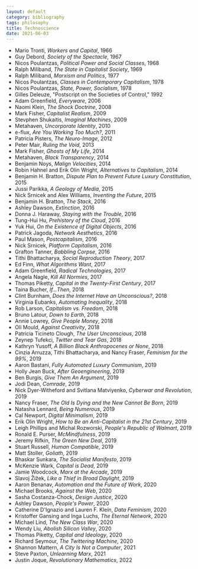 ```yaml
---
layout: default
category: bibliography
tags: philosophy
title: Technoscience
date: 2021-06-03
---
```


* Mario Tronti, *Workers and Capital*, 1966
* Guy Debord, *Society of the Spectacle*, 1967
* Nicos Poulantzas, *Political Power and Social Classes*, 1968
* Ralph Miliband, *The State in Capitalist Society*, 1969
* Ralph Miliband, *Marxism and Politics*, 1977
* Nicos Poulantzas, *Classes in Contemporary Capitalism*, 1978
* Nicos Poulantzas, *State, Power, Socialism*, 1978
* Gilles Deleuze, "Postscript on the Societies of Control," 1992
* Adam Greenfield, *Everyware*, 2006
* Naomi Klein, *The Shock Doctrine*, 2008
* Mark Fisher, *Capitalist Realism*, 2009
* Stevphen Shukaitis, *Imaginal Machines*, 2009
* Metahaven, *Uncorporate Identity*, 2010
* e-flux, *Are You Working Too Much?*, 2011
* Patricia Pisters, *The Neuro-Image*, 2012
* Peter Mair, *Ruling the Void*, 2013
* Mark Fisher, *Ghosts of My Life*, 2014
* Metahaven, *Black Transparency*, 2014
* Benjamin Noys, *Malign Velocities*, 2014
* Robin Hahnel and Erik Olin Wright, *Alternatives to Capitalism*, 2014
* Benjamin H. Bratton, *Dispute Plan to Prevent Future Luxury Constitution*, 2015
* Jussi Parikka, *A Geology of Media*, 2015
* Nick Srnicek and Alex Williams, *Inventing the Future*, 2015
* Benjamin H. Bratton, *The Stack*, 2016
* Ashley Dawson, *Extinction*, 2016
* Donna J. Haraway, *Staying with the Trouble*, 2016
* Tung-Hui Hu, *Prehistory of the Cloud*, 2016
* Yuk Hui, *On the Existence of Digital Objects*, 2016
* Patrick Jagoda, *Network Aesthetics*, 2016
* Paul Mason, *Postcapitalism*, 2016
* Nick Srnicek, *Platform Capitalism*, 2016
* Grafton Tanner, *Babbling Corpse*, 2016
* Tithi Bhattacharya, *Social Reproduction Theory*, 2017
* Ed Finn, *What Algorithms Want*, 2017
* Adam Greenfield, *Radical Technologies*, 2017
* Angela Nagle, *Kill All Normies*, 2017
* Thomas Piketty, *Capital in the Twenty-First Century*, 2017
* Taina Bucher, *If...Then*, 2018
* Clint Burnham, *Does the Internet Have an Unconscious?*, 2018
* Virginia Eubanks, *Automating Inequality*, 2018
* Rob Larson, *Capitalism vs. Freedom*, 2018
* Bruno Latour, *Down to Earth*, 2018
* Annie Lowrey, *Give People Money*, 2018
* Oli Mould, *Against Creativity*, 2018
* Patricia Ticineto Clough, *The User Unconscious*, 2018
* Zeynep Tufekci, *Twitter and Tear Gas*, 2018
* Kathryn Yusoff, *A Billion Black Anthropocenes or None*, 2018
* Cinzia Arruzza, Tithi Bhattacharya, and Nancy Fraser, *Feminism for the 99%*, 2019
* Aaron Bastani, *Fully Automated Luxury Communism*, 2019
* Holly Jean Buck, *After Geoengineering*, 2019
* Ben Burgis, *Give Them An Argument*, 2019
* Jodi Dean, *Comrade*, 2019
* Nick Dyer-Witheford and Svitlana Matviyenko, *Cyberwar and Revolution*, 2019
* Nancy Fraser, *The Old Is Dying and the New Cannot Be Born*, 2019
* Natasha Lennard, *Being Numerous*, 2019
* Cal Newport, *Digital Minimalism*, 2019
* Erik Olin Wright, *How to Be an Anti-Capitalist in the 21st Century*, 2019
* Leigh Phillips and Michal Rozworski, *People's Republic of Walmart*, 2019
* Ronald E. Purser, *McMindfulness*, 2019
* Jeremy Rifkin, *The Green New Deal*, 2019
* Stuart Russell, *Human Compatible*, 2019
* Matt Stoller, *Goliath*, 2019
* Bhaskar Sunkara, *The Socialist Manifesto*, 2019
* McKenzie Wark, *Capital is Dead*, 2019
* Jamie Woodcock, *Marx at the Arcade*, 2019
* Slavoj Žižek, *Like a Thief in Broad Daylight*, 2019
* Aaron Benanav, *Automation and the Future of Work*, 2020
* Michael Brooks, *Against the Web*, 2020
* Sasha Costanza-Chock, *Design Justice*, 2020
* Ashley Dawson, *People's Power*, 2020
* Catherine D'Ignazio and Lauren F. Klein, *Data Feminism*, 2020
* Kristoffer Gansing and Inga Luchs, *The Eternal Network*, 2020
* Michael Lind, *The New Class War*, 2020
* Wendy Liu, *Abolish Silicon Valley*, 2020
* Thomas Piketty, *Capital and Ideology*, 2020
* Richard Seymour, *The Twittering Machine*, 2020
* Shannon Mattern, *A City Is Not a Computer*, 2021
* Steve Paxton, *Unlearning Marx*, 2021
* Justin Joque, *Revolutionary Mathematics*, 2022

<br>
